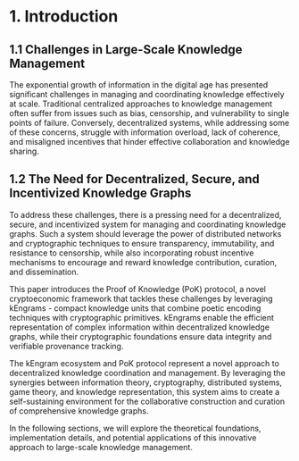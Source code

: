 # 1. Introduction

## 1.1 Challenges in Large-Scale Knowledge Management

The exponential growth of information in the digital age has presented significant challenges in managing and coordinating knowledge effectively at scale. Traditional centralized approaches to knowledge management often suffer from issues such as bias, censorship, and vulnerability to single points of failure. Conversely, decentralized systems, while addressing some of these concerns, struggle with information overload, lack of coherence, and misaligned incentives that hinder effective collaboration and knowledge sharing.

## 1.2 The Need for Decentralized, Secure, and Incentivized Knowledge Graphs

To address these challenges, there is a pressing need for a decentralized, secure, and incentivized system for managing and coordinating knowledge graphs. Such a system should leverage the power of distributed networks and cryptographic techniques to ensure transparency, immutability, and resistance to censorship, while also incorporating robust incentive mechanisms to encourage and reward knowledge contribution, curation, and dissemination.

This paper introduces the Proof of Knowledge (PoK) protocol, a novel cryptoeconomic framework that tackles these challenges by leveraging kEngrams - compact knowledge units that combine poetic encoding techniques with cryptographic primitives. kEngrams enable the efficient representation of complex information within decentralized knowledge graphs, while their cryptographic foundations ensure data integrity and verifiable provenance tracking.

The kEngram ecosystem and PoK protocol represent a novel approach to decentralized knowledge coordination and management. By leveraging the synergies between information theory, cryptography, distributed systems, game theory, and knowledge representation, this system aims to create a self-sustaining environment for the collaborative construction and curation of comprehensive knowledge graphs.

In the following sections, we will explore the theoretical foundations, implementation details, and potential applications of this innovative approach to large-scale knowledge management.
